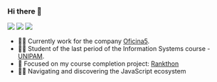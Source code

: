 ### Hi there 👋

[![](https://img.shields.io/badge/-Lucas%20Bruno-blue?style=flat-square&labelColor=blue&logo=linkedin&logoColor=white&link=https://www.linkedin.com/in/lucas-bruno-33b193151/)](https://www.linkedin.com/in/lucas-bruno-33b193151/)
[![](https://img.shields.io/badge/-gmail-red?style=flat-square&labelColor=red&logo=gmail&logoColor=white&link=http://link%3Dmailto:lucabrunoferreira@gmail.com/)](http://link%3Dmailto:lucabrunoferreira@gmail.com/)
[![](https://img.shields.io/badge/-@lucasbrunoferreira-e1306c?style=flat-square&labelColor=e1306c&logo=instagram&logoColor=white&link=https://www.instagram.com/lucasbrunoferreira/)](https://www.instagram.com/lucasbrunoferreira/)


- 👨‍💻 Currently work for the company [Oficina5](http://www.oficina5.com.br/).
- 👨‍🎓 Student of the last period of the Information Systems course - [UNIPAM](https://graduacao.unipam.edu.br/curso.php?id=MTQ=).
- 👷 Focused on my course completion project: [Rankthon](https://github.com/users/Lucasbrunoferreira/projects/1)
- 👨‍🚀 Navigating and discovering the JavaScript ecosystem
